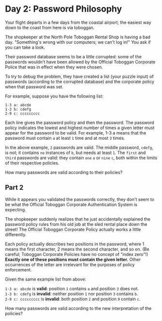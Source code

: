 # Day 2: Password Philosophy

Your flight departs in a few days from the coastal airport;
the easiest way down to the coast from here is via toboggan.

The shopkeeper at the North Pole Toboggan Rental Shop is having a bad day.
"Something's wrong with our computers; we can't log in!" You ask if you can take a look.

Their password database seems to be a little corrupted:
some of the passwords wouldn't have been allowed by the Official Toboggan Corporate Police
that was in effect when they were chosen.

To try to debug the problem, they have created a list (your puzzle input) of passwords
(according to the corrupted database) and the corporate policy when that password was set.

For example, suppose you have the following list:

    1-3 a: abcde
    1-3 b: cdefg
    2-9 c: ccccccccc

Each line gives the password policy and then the password.
The password policy indicates the lowest and highest number of times a given letter
must appear for the password to be valid.
For example, 1-3 a means that the password must contain `a` at least `1` time and
at most `3` times.

In the above example, `2` passwords are valid.
The middle password, `cdefg`, is not; it contains `no` instances of `b`, 
but needs at least `1`.
The `first` and `third` passwords are valid: they contain `one` `a` or `nine` `c`,
both within the limits of their respective policies.

How many passwords are valid according to their policies?

## Part 2

While it appears you validated the passwords correctly,
they don't seem to be what the Official Toboggan Corporate
Authentication System is expecting.

The shopkeeper suddenly realizes that he just accidentally explained
the password policy rules from his old job at the sled rental place
down the street! The Official Toboggan Corporate Policy
actually works a little differently.

Each policy actually describes two positions in the password,
where 1 means the first character, 2 means the second character,
and so on. (Be careful; Toboggan Corporate Policies have no concept
of "index zero"!)  
**Exactly one of these positions must contain the given letter.**
Other occurrences of the letter are irrelevant for the purposes
of policy enforcement.

Given the same example list from above:

`1-3 a: abcde` is **valid**: position `1` contains `a` and position `3` does not.  
`1-3 b: cdefg` is **invalid**: neither position `1` nor position `3` contains `b`.  
`2-9 c: ccccccccc` is **invalid**: both position `2` and position `9` contain `c`.

How many passwords are valid according to the new interpretation of the policies?